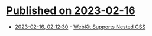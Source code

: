 # [Published on 2023-02-16](index.md)

* [2023-02-16, 02:12:30](https://news.ycombinator.com/item?id=34814070) - [WebKit Supports Nested CSS](https://webkit.org/blog/13813/try-css-nesting-today-in-safari-technology-preview/)
